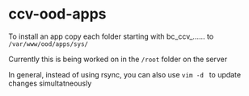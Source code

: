 # ccv-ood-apps
To install an app copy each folder starting with bc_ccv_...... to `/var/www/ood/apps/sys/`

Currently this is being worked on in the `/root` folder on the server

In general, instead of using rsync, you can also use `vim -d ` to update changes simultatneously

